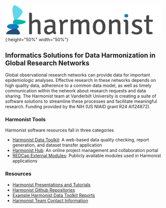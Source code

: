 ![Harmonist Logo](logo.png){:height="50%" width="50%"}

## Informatics Solutions for Data Harmonization in Global Research Networks

Global observational research networks can provide data for important epidemiologic analyses. Effective research in these networks depends on high quality data, adherence to a common data model, as well as timely communication within the network about research requests and data sharing. The Harmonist team at Vanderbilt University is creating a suite of software solutions to streamline these processes and facilitate meaningful research. Funding provided by the NIH (US NIAID grant R24 AI124872).

### Harmonist Tools

Harmonist software resources fall in three categories

- [Harmonist Data Toolkit](pages/toolkit.md): A web-based data quality checking, report generation, and dataset transfer application
- [Harmonist Hub](pages/hub.md): An online project management and collaboration portal
- [REDCap External Modules](pages/externalmodules.md): Publicly available modules used in Harmonist applications

### Resources
- [Harmonist Presentations and Tutorials](presentations/overview.md)
- [Harmonist Github Repositories](code.md)
- [Example Harmonist Data Toolkit Reports](reports/overview.md)
- [Harmonist Team Contact Information](pages/team.md)




